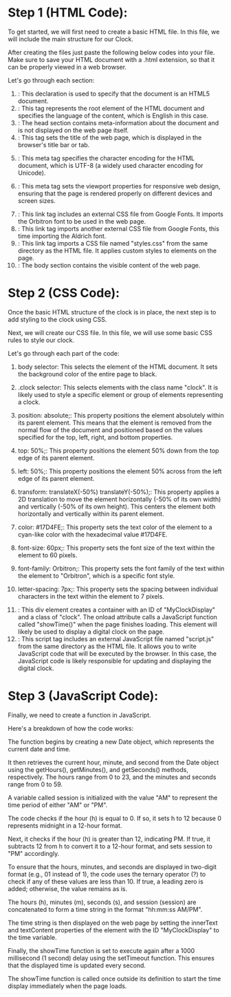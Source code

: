  # Step 1 (HTML Code):

To get started, we will first need to create a basic HTML file. In this file, we will include the main structure for our Clock.


After creating the files just paste the following below codes into your file. Make sure to save your HTML document with a .html extension, so that it can be properly viewed in a web browser.


Let's go through each section:


1. <!DOCTYPE html>: This declaration is used to specify that the document is an HTML5 document.


2. <html lang="en">: This tag represents the root element of the HTML document and specifies the language of the content, which is English in this case.


3. <head>: The head section contains meta-information about the document and is not displayed on the web page itself.


4. <title>Digital Clock</title>: This tag sets the title of the web page, which is displayed in the browser's title bar or tab.


5. <meta charset="UTF-8" />: This meta tag specifies the character encoding for the HTML document, which is UTF-8 (a widely used character encoding for Unicode).


6. <meta name="viewport" content="width=device-width" />: This meta tag sets the viewport properties for responsive web design, ensuring that the page is rendered properly on different devices and screen sizes.


7. <link rel='stylesheet' href='https://fonts.googleapis.com/css?family=Orbitron'>: This link tag includes an external CSS file from Google Fonts. It imports the Orbitron font to be used in the web page.


8. <link rel='stylesheet' href='https://fonts.googleapis.com/css?family=Aldrich'>: This link tag imports another external CSS file from Google Fonts, this time importing the Aldrich font.


9. <link rel="stylesheet" href="styles.css" />: This link tag imports a CSS file named "styles.css" from the same directory as the HTML file. It applies custom styles to elements on the page.


10. <body>: The body section contains the visible content of the web page.

# Step 2 (CSS Code):

Once the basic HTML structure of the clock is in place, the next step is to add styling to the clock using CSS.


Next, we will create our CSS file. In this file, we will use some basic CSS rules to style our clock.


Let's go through each part of the code:


1. body selector: This selects the <body> element of the HTML document. It sets the background color of the entire page to black.


2. .clock selector: This selects elements with the class name "clock". It is likely used to style a specific element or group of elements representing a clock.


3. position: absolute;: This property positions the element absolutely within its parent element. This means that the element is removed from the normal flow of the document and positioned based on the values specified for the top, left, right, and bottom properties.


4. top: 50%;: This property positions the element 50% down from the top edge of its parent element.


5. left: 50%;: This property positions the element 50% across from the left edge of its parent element.


6. transform: translateX(-50%) translateY(-50%);: This property applies a 2D translation to move the element horizontally (-50% of its own width) and vertically (-50% of its own height). This centers the element both horizontally and vertically within its parent element.


7. color: #17D4FE;: This property sets the text color of the element to a cyan-like color with the hexadecimal value #17D4FE.


8. font-size: 60px;: This property sets the font size of the text within the element to 60 pixels.


9. font-family: Orbitron;: This property sets the font family of the text within the element to "Orbitron", which is a specific font style.


10. letter-spacing: 7px;: This property sets the spacing between individual characters in the text within the element to 7 pixels.


11. <div id="MyClockDisplay" class="clock" onload="showTime()"></div>: This div element creates a container with an ID of "MyClockDisplay" and a class of "clock". The onload attribute calls a JavaScript function called "showTime()" when the page finishes loading. This element will likely be used to display a digital clock on the page.


12. <script src="script.js"></script>: This script tag includes an external JavaScript file named "script.js" from the same directory as the HTML file. It allows you to write JavaScript code that will be executed by the browser. In this case, the JavaScript code is likely responsible for updating and displaying the digital clock.

# Step 3 (JavaScript Code):

Finally, we need to create a function in JavaScript.


Here's a breakdown of how the code works:


The function begins by creating a new Date object, which represents the current date and time.


It then retrieves the current hour, minute, and second from the Date object using the getHours(), getMinutes(), and getSeconds() methods, respectively. The hours range from 0 to 23, and the minutes and seconds range from 0 to 59.


A variable called session is initialized with the value "AM" to represent the time period of either "AM" or "PM".


The code checks if the hour (h) is equal to 0. If so, it sets h to 12 because 0 represents midnight in a 12-hour format.


Next, it checks if the hour (h) is greater than 12, indicating PM. If true, it subtracts 12 from h to convert it to a 12-hour format, and sets session to "PM" accordingly.


To ensure that the hours, minutes, and seconds are displayed in two-digit format (e.g., 01 instead of 1), the code uses the ternary operator (?) to check if any of these values are less than 10. If true, a leading zero is added; otherwise, the value remains as is.


The hours (h), minutes (m), seconds (s), and session (session) are concatenated to form a time string in the format "hh:mm:ss AM/PM".


The time string is then displayed on the web page by setting the innerText and textContent properties of the element with the ID "MyClockDisplay" to the time variable.


Finally, the showTime function is set to execute again after a 1000 millisecond (1 second) delay using the setTimeout function. This ensures that the displayed time is updated every second.


The showTime function is called once outside its definition to start the time display immediately when the page loads.
